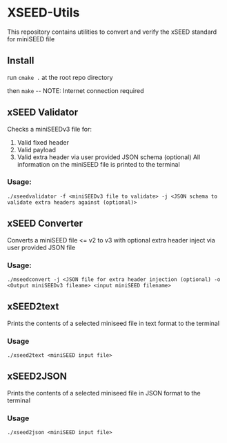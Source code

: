 # XSEED-Utils
This repository contains utilities to convert and verify the xSEED standard for miniSEED file

## Install
run ```cmake .``` at the root repo directory

then ``make`` -- NOTE: Internet connection required

## xSEED Validator
Checks a miniSEEDv3 file for: 
1. Valid fixed header
2. Valid payload
3. Valid extra header via user provided JSON schema (optional)
All information on the miniSEED file is printed to the terminal

### Usage:
```./xseedvalidator -f <miniSEEDv3 file to validate> -j <JSON schema to validate extra headers against (optional)>```

## xSEED Converter
Converts a miniSEED file <= v2 to v3 with optional extra header inject via user provided JSON file
### Usage:
```./mseedconvert -j <JSON file for extra header injection (optional) -o <Output miniSEEDv3 fileame> <input miniSEED filename>```

## xSEED2text
Prints the contents of a selected miniseed file in text format to the terminal
### Usage
```./xseed2text <miniSEED input file>```

## xSEED2JSON
Prints the contents of a selected miniseed file in JSON format to the terminal
### Usage
```./xseed2json <miniSEED input file>```

